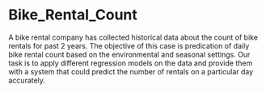 # Bike_Rental_Count
A bike rental company has collected historical data about the count of bike rentals for past 2 years.
The objective of this case is predication of daily bike rental count based on the environmental and seasonal settings.
Our task is to apply different regression models on the data and provide them with a system that could predict the number of rentals on a particular day accurately.
